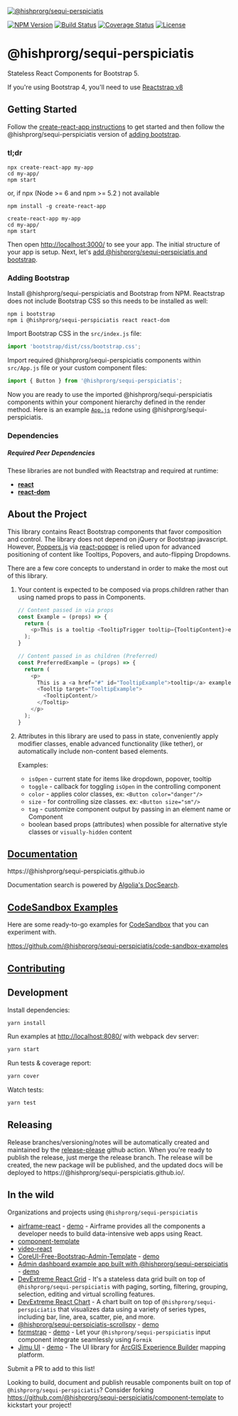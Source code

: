 [![@hishprorg/sequi-perspiciatis](https://cloud.githubusercontent.com/assets/399776/13906899/1de62f0c-ee9f-11e5-95c0-c515fee8e918.png)](https://@hishprorg/sequi-perspiciatis.github.io)

[![NPM Version](https://img.shields.io/npm/v/@hishprorg/sequi-perspiciatis.svg?branch=master)](https://www.npmjs.com/package/@hishprorg/sequi-perspiciatis) [![Build Status](https://github.com/hishprorg/sequi-perspiciatis/actions/workflows/test.yml/badge.svg?branch=master)](https://github.com/hishprorg/sequi-perspiciatis) [![Coverage Status](https://coveralls.io/repos/github/@hishprorg/sequi-perspiciatis/@hishprorg/sequi-perspiciatis/badge.svg?branch=master)](https://coveralls.io/github/@hishprorg/sequi-perspiciatis/@hishprorg/sequi-perspiciatis?branch=master) [![License](https://img.shields.io/npm/l/@hishprorg/sequi-perspiciatis.svg)](https://github.com/hishprorg/sequi-perspiciatis/blob/master/LICENSE)

# @hishprorg/sequi-perspiciatis

Stateless React Components for Bootstrap 5.

If you're using Bootstrap 4, you'll need to use [Reactstrap v8](https://deploy-preview-2356--@hishprorg/sequi-perspiciatis.netlify.app/)

## Getting Started

Follow the [create-react-app instructions](https://create-react-app.dev/docs/getting-started) to get started and then follow the @hishprorg/sequi-perspiciatis version of [adding bootstrap](#adding-bootstrap).

### tl;dr

 ```
npx create-react-app my-app
cd my-app/
npm start
```
or,  if npx (Node >= 6 and npm >= 5.2 ) not available 

```
npm install -g create-react-app

create-react-app my-app
cd my-app/
npm start
``` 

Then open [http://localhost:3000/](http://localhost:3000/) to see your app. The initial structure of your app is setup. Next, let's [add @hishprorg/sequi-perspiciatis and bootstrap](#adding-bootstrap).

### Adding Bootstrap

Install @hishprorg/sequi-perspiciatis and Bootstrap from NPM. Reactstrap does not include Bootstrap CSS so this needs to be installed as well:

```
npm i bootstrap
npm i @hishprorg/sequi-perspiciatis react react-dom
```

Import Bootstrap CSS in the ```src/index.js``` file:

```js
import 'bootstrap/dist/css/bootstrap.css';
```

Import required @hishprorg/sequi-perspiciatis components within ```src/App.js``` file or your custom component files:

```js
import { Button } from '@hishprorg/sequi-perspiciatis';
```

Now you are ready to use the imported @hishprorg/sequi-perspiciatis components within your component hierarchy defined in the render
method. Here is an example [`App.js`](https://gist.github.com/Thomas-Smyth/006fd507a7295f17a8473451938f9935) redone
using @hishprorg/sequi-perspiciatis.

### Dependencies

##### Required Peer Dependencies

These libraries are not bundled with Reactstrap and required at runtime:

  * [**react**](https://www.npmjs.com/package/react)
  * [**react-dom**](https://www.npmjs.com/package/react-dom)

## About the Project

This library contains React Bootstrap components that favor composition and control. The library does not depend on jQuery or Bootstrap javascript. However, [Poppers.js](https://popper.js.org/) via [react-popper](https://github.com/popperjs/react-popper) is relied upon for advanced positioning of content like Tooltips, Popovers, and auto-flipping Dropdowns.

There are a few core concepts to understand in order to make the most out of this library.

1. Your content is expected to be composed via props.children rather than using named props to pass in Components.

    ```js
    // Content passed in via props
    const Example = (props) => {
      return (
        <p>This is a tooltip <TooltipTrigger tooltip={TooltipContent}>example</TooltipTrigger>!</p>
      );
    }

    // Content passed in as children (Preferred)
    const PreferredExample = (props) => {
      return (
        <p>
          This is a <a href="#" id="TooltipExample">tooltip</a> example.
          <Tooltip target="TooltipExample">
            <TooltipContent/>
          </Tooltip>
        </p>
      );
    }
    ```

2. Attributes in this library are used to pass in state, conveniently apply modifier classes, enable advanced functionality (like tether), or automatically include non-content based elements.

    Examples:

    - `isOpen` - current state for items like dropdown, popover, tooltip
    - `toggle` - callback for toggling `isOpen` in the controlling component
    - `color` - applies color classes, ex: `<Button color="danger"/>`
    - `size` - for controlling size classes. ex: `<Button size="sm"/>`
    - `tag` - customize component output by passing in an element name or Component
    - boolean based props (attributes) when possible for alternative style classes or `visually-hidden` content


## [Documentation](https://@hishprorg/sequi-perspiciatis.github.io)

https://@hishprorg/sequi-perspiciatis.github.io

Documentation search is powered by [Algolia's DocSearch](https://community.algolia.com/docsearch/).

## [CodeSandbox Examples](https://github.com/@hishprorg/sequi-perspiciatis/code-sandbox-examples)

Here are some ready-to-go examples for [CodeSandbox](https://codesandbox.io/) that you can experiment with.

https://github.com/@hishprorg/sequi-perspiciatis/code-sandbox-examples

## [Contributing](CONTRIBUTING.md)

## Development

Install dependencies:

```sh
yarn install
```

Run examples at [http://localhost:8080/](http://localhost:8080/) with webpack dev server:

```sh
yarn start
```

Run tests & coverage report:

```sh
yarn cover
```

Watch tests:

```sh
yarn test
```

## Releasing

Release branches/versioning/notes will be automatically created and maintained by the [release-please](https://github.com/googleapis/release-please) github action. When you're ready to publish the release, just merge the release branch. The release will be created, the new package will be published, and the updated docs will be deployed to https://@hishprorg/sequi-perspiciatis.github.io/.

## In the wild

Organizations and projects using `@hishprorg/sequi-perspiciatis`

- [airframe-react](https://github.com/0wczar/airframe-react) - [demo](http://dashboards.webkom.co/react/airframe/) - Airframe provides all the components a developer needs to build data-intensive web apps using React.
- [component-template](https://@hishprorg/sequi-perspiciatis.github.io/component-template/)
- [video-react](https://video-react.github.io/)
- [CoreUI-Free-Bootstrap-Admin-Template](https://github.com/mrholek/CoreUI-Free-Bootstrap-Admin-Template) - [demo](http://coreui.io/demo/React_Demo/#/)
- [Admin dashboard example app built with @hishprorg/sequi-perspiciatis](https://github.com/reduction-admin/react-reduction) - [demo](https://reduction-admin.firebaseapp.com/)
- [DevExtreme React Grid](https://devexpress.github.io/devextreme-reactive/react/grid/) - It's a stateless data grid built on top of `@hishprorg/sequi-perspiciatis` with paging, sorting, filtering, grouping, selection, editing and virtual scrolling features.
- [DevExtreme React Chart](https://devexpress.github.io/devextreme-reactive/react/chart/) - A chart built on top of `@hishprorg/sequi-perspiciatis` that visualizes data using a variety of series types, including bar, line, area, scatter, pie, and more.
- [@hishprorg/sequi-perspiciatis-scrollspy](https://github.com/keidrun/@hishprorg/sequi-perspiciatis-scrollspy/) - [demo](https://keidrun.github.io/@hishprorg/sequi-perspiciatis-scrollspy/)
- [formstrap](https://github.com/pedox/formstrap/) - [demo](https://pedox.github.io/formstrap/) - Let your `@hishprorg/sequi-perspiciatis` input component integrate seamlessly using `Formik` 
- [Jimu UI](https://developers.arcgis.com/experience-builder/api-reference/jimu-ui/) - [demo](https://developers.arcgis.com/experience-builder/storybook/?path=/story/welcome--page) - The UI library for [ArcGIS Experience Builder](https://developers.arcgis.com/experience-builder/)  mapping platform.

Submit a PR to add to this list!

Looking to build, document and publish reusable components built on top of `@hishprorg/sequi-perspiciatis`? Consider forking https://github.com/@hishprorg/sequi-perspiciatis/component-template to kickstart your project!
